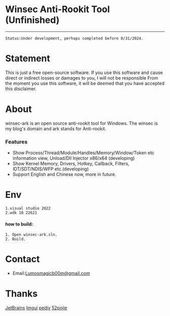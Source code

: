 # Winsec Anti-Rookit Tool (Unfinished)
------------------------------------------------------------
    Status:Under development, perhaps completed before 8/31/2024.
# Statement

This is just a free open-source software. If you use this software and cause direct or indirect losses or damages to you, I will not be responsible From the moment you use this software, it will be deemed that you have accepted this disclaimer.

# About

winsec-ark is an open source anti-rookit tool for Windows. The winsec is my blog's domain and ark stands for Anti-rookit.

### Features

- Show Process/Thread/Module/Handles/Memory/Window/Token etc information view, Unload/Dll Injector x86/x64 (developing)
- Show Kernel Memory, Drivers, Hotkey, Callback, Filters, IDT/SDT/NDIS/WFP etc.(developing)
-  Support English and Chinese now, more in future.

# Env
    1.visual studio 2022
    2.wdk 10 22621

#### how to build:

```
1. Open winsec-ark.sln.
2. Build.
```

# Contact

- Email:Lumosmagicb00m@gmail.com

# Thanks
[JetBrains](https://www.jetbrains.com/)
[Imgui](https://github.com/ocornut/imgui/)
[pediy](https://bbs.pediy.com)
[52pojie](https://www.52pojie.cn)
